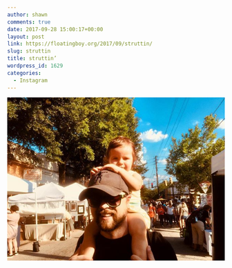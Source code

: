 ```yaml
---
author: shawn
comments: true
date: 2017-09-28 15:00:17+00:00
layout: post
link: https://floatingboy.org/2017/09/struttin/
slug: struttin
title: struttin’
wordpress_id: 1629
categories:
  - Instagram
---
```


[![struttin’](/assets/media/2017/09/21878905_165076600738329_4592061956369678336_n.jpg)](/assets/media/2017/09/21878905_165076600738329_4592061956369678336_n.jpg)
